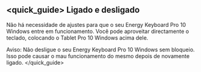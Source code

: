 ## <quick_guide> Ligado e desligado

Não há necessidade de ajustes para que o seu Energy Keyboard Pro 10 Windows entre em funcionamento. Você pode aproveitar directamente o teclado, colocando o Tablet Pro 10 Windows acima dele.

Aviso: Não desligue o seu Energy Keyboard Pro 10 Windows sem bloqueio. Isso pode causar o mau funcionamento do mesmo depois de novamente ligado.
</quick_guide>
